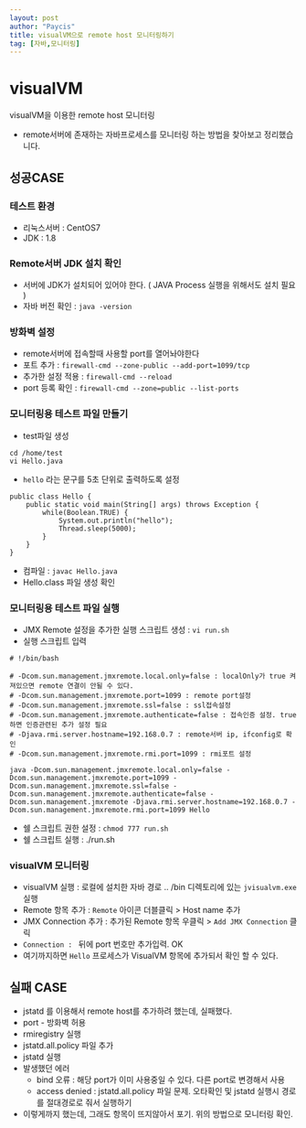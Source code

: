 ```yaml
---
layout: post
author: "Paycis"
title: visualVM으로 remote host 모니터링하기
tag: [자바,모니터링]
---
```


# visualVM
visualVM을 이용한 remote host 모니터링
- remote서버에 존재하는 자바프로세스를 모니터링 하는 방법을 찾아보고 정리했습니다.

## 성공CASE

### 테스트 환경
* 리눅스서버 : CentOS7
* JDK : 1.8

### Remote서버 JDK 설치 확인
* 서버에 JDK가 설치되어 있어야 한다. ( JAVA Process 실행을 위해서도 설치 필요 )
* 자바 버전 확인 :  `java -version`

### 방화벽 설정
* remote서버에 접속할때 사용할 port를 열어놔야한다
* 포트 추가 : `firewall-cmd --zone-public --add-port=1099/tcp`
* 추가한 설정 적용 : `firewall-cmd --reload`
* port 등록 확인 : `firewall-cmd --zone=public --list-ports`
    
### 모니터링용 테스트 파일 만들기
* test파일 생성
```
cd /home/test
vi Hello.java
```

* `hello` 라는 문구를 5초 단위로 출력하도록 설정
```
public class Hello {
    public static void main(String[] args) throws Exception {
        while(Boolean.TRUE) {
            System.out.println("hello");
            Thread.sleep(5000);
        }
    }
}
```
* 컴파일 : `javac Hello.java`
* Hello.class 파일 생성 확인

### 모니터링용 테스트 파일 실행
* JMX Remote 설정을 추가한 실행 스크립트 생성 : `vi run.sh`
* 실행 스크립트 입력
```
# !/bin/bash

# -Dcom.sun.management.jmxremote.local.only=false : localOnly가 true 켜져있으면 remote 연결이 안될 수 있다.
# -Dcom.sun.management.jmxremote.port=1099 : remote port설정
# -Dcom.sun.management.jmxremote.ssl=false : ssl접속설정
# -Dcom.sun.management.jmxremote.authenticate=false : 접속인증 설정. true하면 인증관련된 추가 설정 필요
# -Djava.rmi.server.hostname=192.168.0.7 : remote서버 ip, ifconfig로 확인
# -Dcom.sun.management.jmxremote.rmi.port=1099 : rmi포트 설정

java -Dcom.sun.management.jmxremote.local.only=false -Dcom.sun.management.jmxremote.port=1099 -Dcom.sun.management.jmxremote.ssl=false -Dcom.sun.management.jmxremote.authenticate=false -Dcom.sun.management.jmxremote -Djava.rmi.server.hostname=192.168.0.7 -Dcom.sun.management.jmxremote.rmi.port=1099 Hello
```

* 쉘 스크립트 권한 설정 : `chmod 777 run.sh`
* 쉘 스크립트 실행 : ./run.sh

### visualVM 모니터링
* visualVM 실행 : 로컬에 설치한 자바 경로 .. /bin 디렉토리에 있는 `jvisualvm.exe` 실행
* Remote 항목 추가 : `Remote` 아이콘 더블클릭 > Host name 추가
* JMX Connection 추가 : 추가된 Remote 항목 우클릭 > `Add JMX Connection` 클릭
* `Connection : ` 뒤에 port 번호만 추가입력.  OK
* 여기까지하면 `Hello` 프로세스가 VisualVM 항목에 추가되서 확인 할 수 있다.


## 실패 CASE
* jstatd 를 이용해서 remote host를 추가하려 했는데, 실패했다.
* port - 방화벽 허용
* rmiregistry 실행
* jstatd.all.policy 파일 추가
* jstatd 실행
* 발생했던 에러
    * bind 오류 : 해당 port가 이미 사용중일 수 있다. 다른 port로 변경해서 사용
    * access denied : jstatd.all.policy 파일 문제. 오타확인 및 jstatd 실행시 경로를 절대경로로 줘서 실행하기
* 이렇게까지 했는데, 그래도 항목이 뜨지않아서 포기. 위의 방법으로 모니터링 확인.
